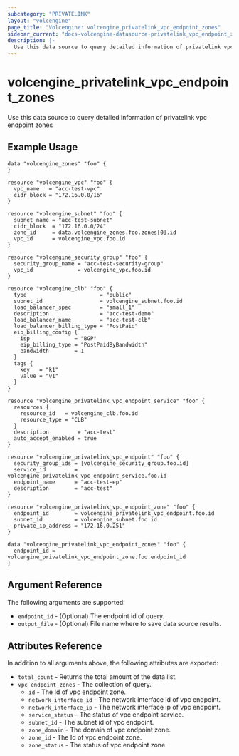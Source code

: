 ```yaml
---
subcategory: "PRIVATELINK"
layout: "volcengine"
page_title: "Volcengine: volcengine_privatelink_vpc_endpoint_zones"
sidebar_current: "docs-volcengine-datasource-privatelink_vpc_endpoint_zones"
description: |-
  Use this data source to query detailed information of privatelink vpc endpoint zones
---
```

# volcengine_privatelink_vpc_endpoint_zones
Use this data source to query detailed information of privatelink vpc endpoint zones
## Example Usage
```hcl
data "volcengine_zones" "foo" {
}

resource "volcengine_vpc" "foo" {
  vpc_name   = "acc-test-vpc"
  cidr_block = "172.16.0.0/16"
}

resource "volcengine_subnet" "foo" {
  subnet_name = "acc-test-subnet"
  cidr_block  = "172.16.0.0/24"
  zone_id     = data.volcengine_zones.foo.zones[0].id
  vpc_id      = volcengine_vpc.foo.id
}

resource "volcengine_security_group" "foo" {
  security_group_name = "acc-test-security-group"
  vpc_id              = volcengine_vpc.foo.id
}

resource "volcengine_clb" "foo" {
  type                       = "public"
  subnet_id                  = volcengine_subnet.foo.id
  load_balancer_spec         = "small_1"
  description                = "acc-test-demo"
  load_balancer_name         = "acc-test-clb"
  load_balancer_billing_type = "PostPaid"
  eip_billing_config {
    isp              = "BGP"
    eip_billing_type = "PostPaidByBandwidth"
    bandwidth        = 1
  }
  tags {
    key   = "k1"
    value = "v1"
  }
}

resource "volcengine_privatelink_vpc_endpoint_service" "foo" {
  resources {
    resource_id   = volcengine_clb.foo.id
    resource_type = "CLB"
  }
  description         = "acc-test"
  auto_accept_enabled = true
}

resource "volcengine_privatelink_vpc_endpoint" "foo" {
  security_group_ids = [volcengine_security_group.foo.id]
  service_id         = volcengine_privatelink_vpc_endpoint_service.foo.id
  endpoint_name      = "acc-test-ep"
  description        = "acc-test"
}

resource "volcengine_privatelink_vpc_endpoint_zone" "foo" {
  endpoint_id        = volcengine_privatelink_vpc_endpoint.foo.id
  subnet_id          = volcengine_subnet.foo.id
  private_ip_address = "172.16.0.251"
}

data "volcengine_privatelink_vpc_endpoint_zones" "foo" {
  endpoint_id = volcengine_privatelink_vpc_endpoint_zone.foo.endpoint_id
}
```
## Argument Reference
The following arguments are supported:
* `endpoint_id` - (Optional) The endpoint id of query.
* `output_file` - (Optional) File name where to save data source results.

## Attributes Reference
In addition to all arguments above, the following attributes are exported:
* `total_count` - Returns the total amount of the data list.
* `vpc_endpoint_zones` - The collection of query.
    * `id` - The Id of vpc endpoint zone.
    * `network_interface_id` - The network interface id of vpc endpoint.
    * `network_interface_ip` - The network interface ip of vpc endpoint.
    * `service_status` - The status of vpc endpoint service.
    * `subnet_id` - The subnet id of vpc endpoint.
    * `zone_domain` - The domain of vpc endpoint zone.
    * `zone_id` - The Id of vpc endpoint zone.
    * `zone_status` - The status of vpc endpoint zone.


